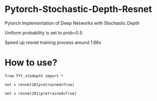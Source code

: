 # Pytorch-Stochastic-Depth-Resnet
Pytorch Implementation of Deep Networks with Stochastic Depth

Uniform probability is set to prob=0.5.

Speed up resnet training process around 1.66x

# How to use?
```
from TYY_stodepth import *

net = resnet18(pretrained=True)

net = resnet101(pretrained=True)
```

